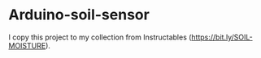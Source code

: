# Arduino-soil-sensor
I copy this project to my collection from Instructables (https://bit.ly/SOIL-MOISTURE).
